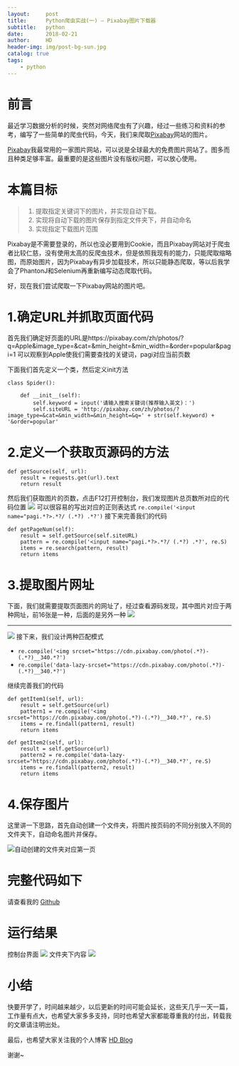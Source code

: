 ```yaml
---
layout:     post
title:      Python爬虫实战(一) — Pixabay图片下载器
subtitle:   python
date:       2018-02-21
author:     HD
header-img: img/post-bg-sun.jpg
catalog: true
tags:
    - python
---
```



# 前言
最近学习数据分析的时候，突然对网络爬虫有了兴趣，经过一些练习和资料的参考，编写了一些简单的爬虫代码，今天，我们来爬取[Pixabay][1]网站的图片。

[Pixabay][2]我最常用的一家图片网站，可以说是全球最大的免费图片网站了。图多而且种类足够丰富。最重要的是这些图片没有版权问题，可以放心使用。

# 本篇目标
> 1. 提取指定关键词下的图片，并实现自动下载。
> 2. 实现将自动下载的图片保存到指定文件夹下，并自动命名
> 3. 实现指定下载图片范围

Pixabay是不需要登录的，所以也没必要用到Cookie，而且Pixabay网站对于爬虫者比较仁慈，没有使用太高的反爬虫技术，但是依照我现有的能力，只能爬取缩略图，而原始图片，因为Pixabay有异步加载技术，所以只能静态爬取，等以后我学会了PhantonJ和Selenium再重新编写动态爬取代码。

好，现在我们尝试爬取一下Pixabay网站的图片吧。
# 1.确定URL并抓取页面代码
首先我们确定好页面的URL是https://pixabay.com/zh/photos/?q=Apple&image_type=&cat=&min_height=&min_width=&order=popular&pagi=1
可以观察到Apple使我们需要查找的关键词，pagi对应当前页数

下面我们首先定义一个类，然后定义init方法

    class Spider():
    
        def __init__(self):
            self.keyword = input('请输入搜索关键词(推荐输入英文)：') 
            self.siteURL = 'http://pixabay.com/zh/photos/?image_type=&cat=&min_width=&min_height=&q=' + str(self.keyword) + '&order=popular'

# 2.定义一个获取页源码的方法

    def getSource(self, url):
        result = requests.get(url).text
        return result
        
然后我们获取图片的页数，点击F12打开控制台，我们发现图片总页数所对应的代码位置
![][3]
可以很容易的写出对应的正则表达式
`re.compile('<input name="pagi.*?>.*?/ (.*?) .*?')`
接下来完善我们的代码

    def getPageNum(self):
        result = self.getSource(self.siteURL)
        pattern = re.compile('<input name="pagi.*?>.*?/ (.*?) .*?', re.S)
        items = re.search(pattern, result)
        return items

# 3.提取图片网址
下面，我们就需要提取页面图片的网址了，经过查看源码发现，其中图片对应于两种网址，前16张是一种，后面的是另外一种
![][4]


----------


![][5]
接下来，我们设计两种匹配模式

 - `re.compile('<img srcset="https://cdn.pixabay.com/photo(.*?)-(.*?)__340.*?')`
 - `re.compile('data-lazy-srcset="https://cdn.pixabay.com/photo(.*?)-(.*?)__340.*?')`
 
继续完善我们的代码

    def getItem1(self, url):
        result = self.getSource(url)
        pattern1 = re.compile('<img srcset="https://cdn.pixabay.com/photo(.*?)-(.*?)__340.*?', re.S)
        items = re.findall(pattern1, result)
        return items

    def getItem2(self, url):
        result = self.getSource(url)
        pattern2 = re.compile('data-lazy-srcset="https://cdn.pixabay.com/photo(.*?)-(.*?)__340.*?', re.S)
        items = re.findall(pattern2, result)
        return items
        
# 4.保存图片
这里讲一下思路，首先自动创建一个文件夹，将图片按页码的不同分别放入不同的文件夹下，自动命名图片并保存。

![自动创建的文件夹对应第一页][6]

# 完整代码如下
请查看我的
[Github][7]

# 运行结果
控制台界面
![][8]
文件夹下内容
![][9]

# 小结
快要开学了，时间越来越少，以后更新的时间可能会延长，这些天几乎一天一篇，工作量有点大，也希望大家多多支持，同时也希望大家都能尊重我的付出，转载我的文章请注明出处。

最后，也希望大家关注我的个人博客 [HD Blog][10]

谢谢~



    


  [1]: https://pixabay.com/
  [2]: https://pixabay.com/
  [3]: http://ww1.sinaimg.cn/large/6712cbb1ly1foog9z3cupj243c0z27wh.jpg
  [4]: http://ww1.sinaimg.cn/large/6712cbb1ly1foogeafa2sj23w41jqu0y.jpg
  [5]: http://ww1.sinaimg.cn/large/6712cbb1ly1foogeomemzj23v20hkx6i.jpg
  [6]: http://ww1.sinaimg.cn/large/6712cbb1ly1foogq2kcdoj21hx17edmi.jpg
  [7]: https://github.com/wanghaodi/PixabayPic
  [8]: http://ww1.sinaimg.cn/large/6712cbb1ly1foogyluoqbj22390wbtda.jpg
  [9]: http://ww1.sinaimg.cn/large/6712cbb1ly1foogz4q6vfj215h0tqn1q.jpg
  [10]: http://whd.fun
